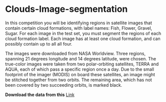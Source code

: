 # Clouds-Image-segmentation
In this competition you will be identifying regions in satellite images that contain certain cloud formations, with label names: Fish, Flower, Gravel, Sugar. For each image in the test set, you must segment the regions of each cloud formation label. Each image has at least one cloud formation, and can possibly contain up to all all four.

The images were downloaded from NASA Worldview. Three regions, spanning 21 degrees longitude and 14 degrees latitude, were chosen. The true-color images were taken from two polar-orbiting satellites, TERRA and AQUA, each of which pass a specific region once a day. Due to the small footprint of the imager (MODIS) on board these satellites, an image might be stitched together from two orbits. The remaining area, which has not been covered by two succeeding orbits, is marked black.


**Download the data from this** [Link](https://storage.googleapis.com/kaggle-competitions-data/kaggle-v2/13333/862146/bundle/archive.zip?GoogleAccessId=web-data@kaggle-161607.iam.gserviceaccount.com&Expires=1590844796&Signature=VBl2rSuNsZA48laQIHizMp4meVce9bKgWx%2B%2FfcsEsn%2FAR7uDOfdENLB2XTtAyfDPC7YNZ3dsqmoKf4eaES1vnAVIvPZyjRhwSeSTrEsu3IHI%2BrD3WyvtsRMtnCWTCvQ%2BoFeC7Xh12QecWtq5GPST4l5EU2Lo%2B5vR9%2BobIJzyMoLDGOV3kKwdSPCRzIjVaZsBzfPdRLg8rTMZkH6SAxvdV50wKVGC8yVtFJwfat0kq3kVGwXQ%2FgTtdhQyS01uuZR4JaoMjfetr2zgJebv%2FLrsXuvZreVFttHtg36Sc7WFPhiGrqzERlQifGR%2BAb1OJXNiuPl3OMCUpkx7EvUwa1nyoA%3D%3D&response-content-disposition=attachment%3B+filename%3Dunderstanding_cloud_organization.zip)

